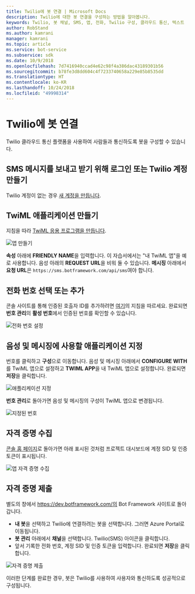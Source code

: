```yaml
---
title: Twilio에 봇 연결 | Microsoft Docs
description: Twilio에 대한 봇 연결을 구성하는 방법을 알아봅니다.
keywords: Twilio, 봇 채널, SMS, 앱, 전화, Twilio 구성, 클라우드 통신, 텍스트
author: RobStand
ms.author: kamrani
manager: kamrani
ms.topic: article
ms.service: bot-service
ms.subservice: sdk
ms.date: 10/9/2018
ms.openlocfilehash: 7d7416940ccad4e62c98f4a386dac43189301b56
ms.sourcegitcommit: b78fe3d8dd604c4f7233740658a229e85b8535dd
ms.translationtype: HT
ms.contentlocale: ko-KR
ms.lasthandoff: 10/24/2018
ms.locfileid: "49998314"
---
```

# <a name="connect-a-bot-to-twilio"></a>Twilio에 봇 연결

Twilio 클라우드 통신 플랫폼을 사용하여 사람들과 통신하도록 봇을 구성할 수 있습니다.

## <a name="log-in-to-or-create-a-twilio-account-for-sending-and-receiving-sms-messages"></a>SMS 메시지를 보내고 받기 위해 로그인 또는 Twilio 계정 만들기

Twilio 계정이 없는 경우 <a href="https://www.twilio.com/try-twilio" target="_blank">새 계정을 만듭니다</a>.

## <a name="create-a-twiml-application"></a>TwiML 애플리케이션 만들기

지침을 따라 <a href="https://support.twilio.com/hc/en-us/articles/223180928-How-Do-I-Create-a-TwiML-App-" target="_blank">TwiML 응용 프로그램을 만듭니다</a>.

![앱 만들기](~/media/channels/twi-StepTwiml.png)

**속성** 아래에 **FRIENDLY NAME**을 입력합니다. 이 자습서에서는 "내 TwiML 앱"을 예로 사용합니다. 음성 아래의 **REQUEST URL**을 비워 둘 수 있습니다. **메시징** 아래에서 **요청 URL**은 `https://sms.botframework.com/api/sms`여야 합니다.

## <a name="select-or-add-a-phone-number"></a>전화 번호 선택 또는 추가

콘솔 사이트를 통해 인증된 호출자 ID를 추가하려면 <a href = "https://support.twilio.com/hc/en-us/articles/223180048-Adding-a-Verified-Phone-Number-or-Caller-ID-with-Twilio" target="_blank">여기</a>의 지침을 따르세요. 완료되면 **번호 관리**의 **활성 번호**에서 인증된 번호를 확인할 수 있습니다.

![전화 번호 설정](~/media/channels/twi-StepPhone.png)

## <a name="specify-application-to-use-for-voice-and-messaging"></a>음성 및 메시징에 사용할 애플리케이션 지정

번호를 클릭하고 **구성**으로 이동합니다. 음성 및 메시징 아래에서 **CONFIGURE WITH**를 TwiML 앱으로 설정하고 **TWIML APP**을 내 TwiML 앱으로 설정합니다. 완료되면 **저장**을 클릭합니다.

![애플리케이션 지정](~/media/channels/twi-StepPhone2.png)

**번호 관리**로 돌아가면 음성 및 메시징의 구성이 TwiML 앱으로 변경됩니다.

![지정된 번호](~/media/channels/twi-StepPhone3.png)


## <a name="gather-credentials"></a>자격 증명 수집

[콘솔 홈 페이지](https://www.twilio.com/console/)로 돌아가면 아래 표시된 것처럼 프로젝트 대시보드에 계정 SID 및 인증 토큰이 표시됩니다.

![앱 자격 증명 수집](~/media/channels/twi-StepAuth.png)

## <a name="submit-credentials"></a>자격 증명 제출

별도의 창에서 https://dev.botframework.com/의 Bot Framework 사이트로 돌아갑니다. 

- **내 봇**을 선택하고 Twilio에 연결하려는 봇을 선택합니다. 그러면 Azure Portal로 이동됩니다.
- **봇 관리** 아래에서 **채널**을 선택합니다. Twilio(SMS) 아이콘을 클릭합니다.
- 앞서 기록한 전화 번호, 계정 SID 및 인증 토큰을 입력합니다. 완료되면 **저장**을 클릭합니다.

![자격 증명 제출](~/media/channels/twi-StepSubmit.png)

이러한 단계를 완료한 경우, 봇은 Twilio를 사용하여 사용자와 통신하도록 성공적으로 구성됩니다.